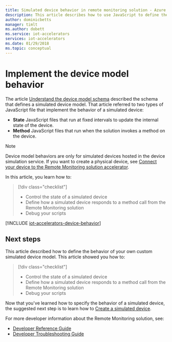 ```yaml
---
title: Simulated device behavior in remote monitoring solution - Azure | Microsoft Docs
description: This article describes how to use JavaScript to define the behavior of a simulated device in the remote monitoring solution.
author: dominicbetts
manager: timlt
ms.author: dobett
ms.service: iot-accelerators
services: iot-accelerators
ms.date: 01/29/2018
ms.topic: conceptual
---
```


# Implement the device model behavior

The article [Understand the device model schema](iot-accelerators-remote-monitoring-device-schema.md) described the schema that defines a simulated device model. That article referred to two types of JavaScript file that implement the behavior of a simulated device:

- **State** JavaScript files that run at fixed intervals to update the internal state of the device.
- **Method** JavaScript files that run when the solution invokes a method on the device.

> [!NOTE]
> Device model behaviors are only for simulated devices hosted in the device simulation service. If you want to create a physical device, see [Connect your device to the Remote Monitoring solution accelerator](iot-accelerators-connecting-devices.md).

In this article, you learn how to:

>[!div class="checklist"]
> * Control the state of a simulated device
> * Define how a simulated device responds to a method call from the Remote Monitoring solution
> * Debug your scripts

[!INCLUDE [iot-accelerators-device-behavior](../../includes/iot-accelerators-device-behavior.md)]

## Next steps

This article described how to define the behavior of your own custom simulated device model. This article showed you how to:

<!-- Repeat task list from intro -->
>[!div class="checklist"]
> * Control the state of a simulated device
> * Define how a simulated device responds to a method call from the Remote Monitoring solution
> * Debug your scripts

Now that you've learned how to specify the behavior of a simulated device, the suggested next step is to learn how to [Create a simulated device](iot-accelerators-remote-monitoring-create-simulated-device.md).

For more developer information about the Remote Monitoring solution, see:

* [Developer Reference Guide](https://github.com/Azure/azure-iot-pcs-remote-monitoring-dotnet/wiki/Developer-Reference-Guide)
* [Developer Troubleshooting Guide](https://github.com/Azure/azure-iot-pcs-remote-monitoring-dotnet/wiki/Developer-Troubleshooting-Guide)

<!-- Next tutorials in the sequence -->
